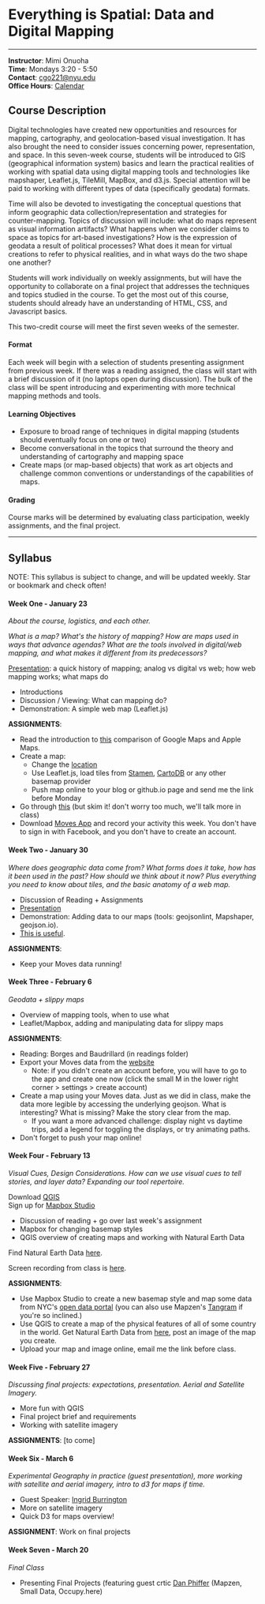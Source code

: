 # Everything is Spatial: Data and Digital Mapping

---

**Instructor**: Mimi Onuoha  
**Time**: Mondays 3:20 - 5:50
</br>**Contact**: <cgo221@nyu.edu>
</br>**Office Hours**: [Calendar](https://calendar.google.com/calendar/selfsched?sstoken=UUl0bkJBeEw5QmpTfGRlZmF1bHR8MTVmMGJiY2ZkYjkyNWQ0NGQ1Y2YzODliMDQ0MmRlODU) 


## Course Description


Digital technologies have created new opportunities and resources for mapping, cartography, and geolocation-based visual investigation. It has also brought the need to consider issues concerning power, representation, and space. In this seven-week course, students will be introduced to GIS (geographical information system) basics and learn the practical realities of working with spatial data using digital mapping tools and technologies like mapshaper, Leaflet.js, TileMill, MapBox, and d3.js. Special attention will be paid to working with different types of data (specifically geodata) formats. 

Time will also be devoted to investigating the conceptual questions that inform geographic data collection/representation and strategies for counter-mapping. Topics of discussion will include: what do maps represent as visual information artifacts? What happens when we consider claims to space as topics for art-based investigations? How is the expression of geodata a result of political processes? What does it mean for virtual creations to refer to physical realities, and in what ways do the two shape one another? 

Students will work individually on weekly assignments, but will have the opportunity to collaborate on a final project that addresses the techniques and topics studied in the course. To get the most out of this course, students should already have an understanding of HTML, CSS, and Javascript basics. 

This two-credit course will meet the first seven weeks of the semester. 


#### Format
Each week will begin with a selection of students presenting assignment from previous week. If there was a reading assigned, the class will start with a brief discussion of it (no laptops open during discussion).  The bulk of the class will be spent introducing and experimenting with more technical mapping methods and tools.

#### Learning Objectives 
- Exposure to broad range of techniques in digital mapping (students should eventually focus on one or two)
- Become conversational in the topics that surround the theory and understanding of cartography and mapping space
- Create maps (or map-based objects) that work as art objects and challenge common conventions or understandings of the capabilities of maps.

#### Grading
Course marks will be determined by evaluating class participation, weekly assignments, and the final project. 



---

## Syllabus 
NOTE: This syllabus is subject to change, and will be updated weekly. Star or bookmark and check often!


#### Week One - January 23
*About the course, logistics, and each other.* 

*What is a map? What's the history of mapping? How are maps used in ways that advance agendas? What are the tools involved in digital/web mapping, and what makes it different from its predecessors?* 

[Presentation](http://mimionuoha.github.io/spring2017-digitalmapping/weekone/): a quick history of mapping; analog vs digital vs web; how web mapping works; what maps do

- Introductions
- Discussion / Viewing: What can mapping do?
- Demonstration: A simple web map (Leaflet.js)

**ASSIGNMENTS**:

- Read the introduction to [this](https://www.justinobeirne.com/cartography-comparison) comparison of Google Maps and Apple Maps. 
- Create a map:
	- Change the [location](http://www.latlong.net/)
	- Use Leaflet.js, load tiles from [Stamen](http://maps.stamen.com/#toner-lite/12/37.7707/-122.3781), [CartoDB](https://cartodb.com/basemaps/) or any other basemap provider 
	- Push map online to your blog or github.io page and send me the link before Monday
- Go through [this](http://maptime.io/anatomy-of-a-web-map/#0) (but skim it! don't worry too much, we'll talk more in class)
- Download [Moves App](https://moves-app.com/) and record your activity this week. You don't have to sign in with Facebook, and you don't have to create an account.


#### Week Two - January 30

*Where does geographic data come from? What forms does it take, how has it been used in the past? How should we think about it now? Plus everything you need to know about tiles, and the basic anatomy of a web map.*

- Discussion of Reading + Assignments
- [Presentation](http://mimionuoha.github.io/spring2017-digitalmapping/weektwo/)
- Demonstration: Adding data to our maps (tools: geojsonlint, Mapshaper, geojson.io).
- [This is useful](https://github.com/tmcw/mapmakers-cheatsheet). 

**ASSIGNMENTS**: 

- Keep your Moves data running! 

	
#### Week Three - February 6
*Geodata + slippy maps*

- Overview of mapping tools, when to use what
- Leaflet/Mapbox, adding and manipulating data for slippy maps  

**ASSIGNMENTS**: 

- Reading: Borges and Baudrillard (in readings folder)
- Export your Moves data from the [website](https://accounts.moves-app.com/signin) 
	- Note: if you didn't create an account before, you will have to go to the app and create one now (click the small M in the lower right corner > settings > create account)
- Create a map using your Moves data. Just as we did in class, make the data more legible by accessing the underlying geojson. What is interesting? What is missing? Make the story clear from the map. 
	- If you want a more advanced challenge: display night vs daytime trips, add a legend for toggling the displays, or try animating paths. 
- Don't forget to push your map online! 


#### Week Four - February 13
*Visual Cues, Design Considerations. How can we use visual cues to tell stories, and layer data? Expanding our tool repertoire.* 

Download [QGIS](http://www.kyngchaos.com/software/qgis)   
Sign up for [Mapbox Studio](https://www.mapbox.com/studio/signup/)

- Discussion of reading + go over last week's assignment
- Mapbox for changing basemap styles 
- QGIS overview of creating maps and working with Natural Earth Data

Find Natural Earth Data [here](https://www.dropbox.com/sh/qtg8jwspuzo9m4a/AAAn943XXSOiIpn2QZ1Bt98Qa?dl=0).

Screen recording from class is [here](https://www.youtube.com/watch?v=pGdK4qLwOMI). 


**ASSIGNMENTS**: 

- Use Mapbox Studio to create a new basemap style and map some data from NYC's [open data portal](https://nycopendata.socrata.com) (you can also use Mapzen's [Tangram](https://mapzen.com/products/tangram/) if you're so inclined.)
- Use QGIS to create a map of the physical features of all of some country in the world. Get Natural Earth Data from [here](http://www.naturalearthdata.com/downloads/), post an image of the map you create. 
- Upload your map and image online, email me the link before class.

#### Week Five - February 27
*Discussing final projects: expectations, presentation. Aerial and Satellite Imagery.*

- More fun with QGIS 
- Final project brief and requirements
- Working with satellite imagery


**ASSIGNMENTS**: [to come]


#### Week Six - March 6
*Experimental Geography in practice (guest presentation), more working with satellite and aerial imagery, intro to d3 for maps if time.* 

- Guest Speaker: [Ingrid Burrington](https://lifewinning.com/) 
- More on satellite imagery
- Quick D3 for maps overview!

**ASSIGNMENT**: Work on final projects


#### Week Seven - March 20
*Final Class* 

- Presenting Final Projects (featuring guest crtic [Dan Phiffer](https://phiffer.org/) (Mapzen, Small Data, Occupy.here) 

 